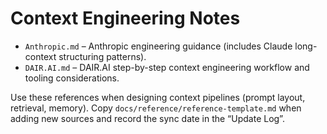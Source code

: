 # Context Engineering Notes

- `Anthropic.md` – Anthropic engineering guidance (includes Claude long-context structuring patterns).
- `DAIR.AI.md` – DAIR.AI step-by-step context engineering workflow and tooling considerations.

Use these references when designing context pipelines (prompt layout, retrieval, memory). Copy `docs/reference/reference-template.md` when adding new sources and record the sync date in the “Update Log”.
